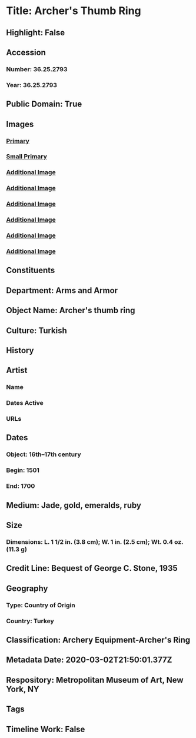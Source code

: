 # Title: Archer's Thumb Ring
## Highlight: False
## Accession
### Number: 36.25.2793
### Year: 36.25.2793
## Public Domain: True
## Images
### [Primary](https://images.metmuseum.org/CRDImages/aa/original/DP169753.jpg)
### [Small Primary](https://images.metmuseum.org/CRDImages/aa/web-large/DP169753.jpg)
### [Additional Image](https://images.metmuseum.org/CRDImages/aa/original/LC-36_25_2793-001.jpg)
### [Additional Image](https://images.metmuseum.org/CRDImages/aa/original/LC-36_25_2793-002.jpg)
### [Additional Image](https://images.metmuseum.org/CRDImages/aa/original/LC-36_25_2793-003.jpg)
### [Additional Image](https://images.metmuseum.org/CRDImages/aa/original/DP169750.jpg)
### [Additional Image](https://images.metmuseum.org/CRDImages/aa/original/DP169751.jpg)
### [Additional Image](https://images.metmuseum.org/CRDImages/aa/original/DP169752.jpg)
## Constituents
## Department: Arms and Armor
## Object Name: Archer's thumb ring
## Culture: Turkish
## History
## Artist
### Name
### Dates Active
### URLs
## Dates
### Object: 16th–17th century
### Begin: 1501
### End: 1700
## Medium: Jade, gold, emeralds, ruby
## Size
### Dimensions: L. 1 1/2 in. (3.8 cm); W. 1 in. (2.5 cm); Wt. 0.4 oz. (11.3 g)
## Credit Line: Bequest of George C. Stone, 1935
## Geography
### Type: Country of Origin
### Country: Turkey
## Classification: Archery Equipment-Archer's Ring
## Metadata Date: 2020-03-02T21:50:01.377Z
## Respository: Metropolitan Museum of Art, New York, NY
## Tags
## Timeline Work: False
